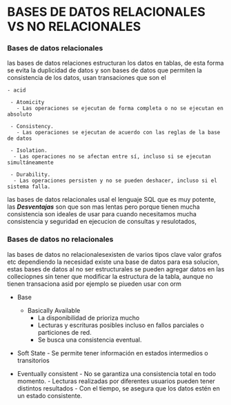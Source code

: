 # BASES DE DATOS RELACIONALES VS NO RELACIONALES


### Bases de datos relacionales

  las bases de datos relaciones estructuran los datos en tablas, de esta forma se evita la duplicidad de datos y son bases de datos que permiten la consistencia de los datos, usan transaciones que son el 
   
    - acid

     - Atomicity
       - Las operaciones se ejecutan de forma completa o no se ejecutan en absoluto

     - Consistency.
       - Las operaciones se ejecutan de acuerdo con las reglas de la base de datos

     - Isolation.
      - Las operaciones no se afectan entre sí, incluso si se ejecutan simultáneamente

     - Durability.
      - Las operaciones persisten y no se pueden deshacer, incluso si el sistema falla. 

las bases de datos relacionales usal el lenguaje SQL que es muy potente, las ***Desventajas*** son que son mas lentas pero porque tienen mucha consistencia son ideales de usar para cuando necesitamos mucha consistencia y seguridad en ejecucion de consultas y resulotados,






### Bases de datos no relacionales
 
  las bases de datos no relacionalesexisten de varios tipos clave valor grafos etc dependiendo la necesidad existe una base de datos para esa solucion, estas bases de datos al no ser estructurales se pueden agregar datos en las colleciopnes sin tener que modificar la estructura de la tabla, 
  aunque no tienen transaciona asid por ejemplo se piueden usar con orm

  - Base
    - Basically Available
      - La disponibilidad de prioriza mucho
      - Lecturas y escrituras posibles incluso en fallos parciales o particiones de red.
      - Se busca una consistencia eventual.

   - Soft State
    - Se permite tener información en estados intermedios o transitorios

   - Eventually consistent
    - No se garantiza una consistencia total en todo momento.
    - Lecturas realizadas por diferentes usuarios pueden tener distintos resultados
    - Con el tiempo, se asegura que los datos estén en un estado consistente.

